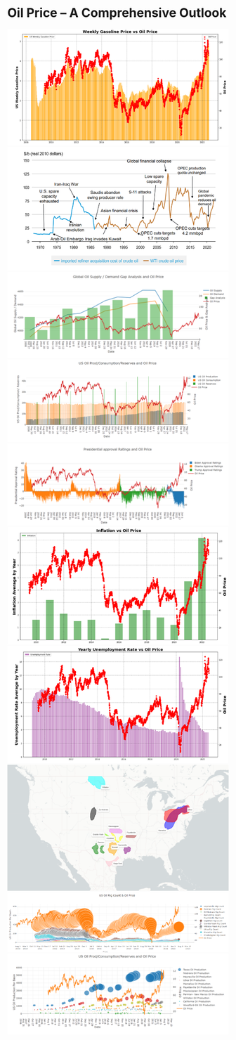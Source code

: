 # Oil Price – A Comprehensive Outlook
![](https://github.com/jlloydgsu10/Team-Project-3/blob/main/code/images/gas_prices.png)
![](https://github.com/jlloydgsu10/Team-Project-3/blob/main/code/images/global_events.png)
![](https://github.com/jlloydgsu10/Team-Project-3/blob/main/code/images/Global_oil_supdem.png)
![](https://github.com/jlloydgsu10/Team-Project-3/blob/main/code/images/US_oil_Sipdem.png)
![](https://github.com/jlloydgsu10/Team-Project-3/blob/main/code/images/Pres_approval.png)
![](https://github.com/jlloydgsu10/Team-Project-3/blob/main/code/images/inflation.png)
![](https://github.com/jlloydgsu10/Team-Project-3/blob/main/code/images/unemployment_rate.png)
![](https://github.com/jlloydgsu10/Team-Project-3/blob/main/code/images/leaflet_oil_basins_us.png)
![](https://github.com/jlloydgsu10/Team-Project-3/blob/main/code/images/rig_count_us_basins.png)
![](https://github.com/jlloydgsu10/Team-Project-3/blob/main/code/images/oil_prod_us_basins.png)
